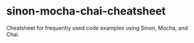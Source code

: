 # sinon-mocha-chai-cheatsheet
Cheatsheet for frequently used code examples using Sinon, Mocha, and Chai.
